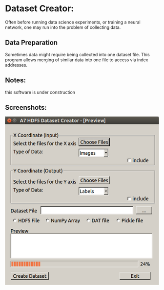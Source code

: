 # Dataset Creator:
 
Often before running data science experiments, or training a neural network, one may run into the problem of collecting data. 

## Data Preparation

Sometimes data might require being collected into one dataset file. This program allows merging of similar data into one file to access via index addresses.

## Notes:

this software is under construction

## Screenshots:

![screen](https://github.com/blackvitriol/python/blob/master/datascience_ML/data_preparation/screenshot.png?raw=true)
